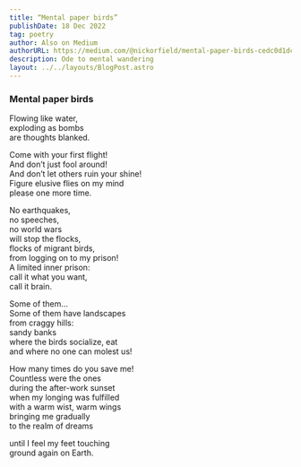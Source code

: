 ```yaml
---
title: “Mental paper birds”
publishDate: 18 Dec 2022
tag: poetry
author: Also on Medium
authorURL: https://medium.com/@nickorfield/mental-paper-birds-cedc0d1dcb
description: Ode to mental wandering
layout: ../../layouts/BlogPost.astro
---
```

### **Mental paper birds**

Flowing like water,\
exploding as bombs\
are thoughts blanked.

Come with your first flight!\
And don’t just fool around!\
And don’t let others ruin your shine!\
Figure elusive flies on my mind\
please one more time.

No earthquakes,\
no speeches,\
no world wars\
will stop the flocks,\
flocks of migrant birds,\
from logging on to my prison!\
A limited inner prison:\
call it what you want,\
call it brain.

Some of them…\
Some of them have landscapes\
from craggy hills:\
sandy banks\
where the birds socialize, eat\
and where no one can molest us!

How many times do you save me!\
Countless were the ones\
during the after-work sunset\
when my longing was fulfilled\
with a warm wist, warm wings\
bringing me gradually\
to the realm of dreams

until I feel my feet touching\
ground again on Earth.